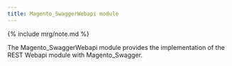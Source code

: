 ```yaml
---
title: Magento_SwaggerWebapi module
---
```


{% include mrg/note.md %}

The Magento_SwaggerWebapi module provides the implementation of the REST Webapi module with Magento_Swagger.